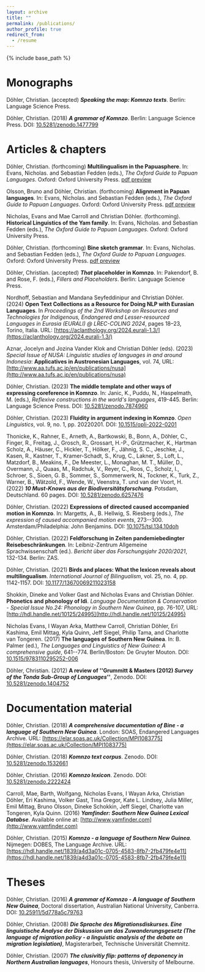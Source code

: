 ```yaml
---
layout: archive
title: ""
permalink: /publications/
author_profile: true
redirect_from:
  - /resume
---
```


{% include base_path %}

Monographs
===

Döhler, Christian. (accepted) ***Speaking the map: Komnzo texts***. Berlin: Language Science Press.


Döhler, Christian. (2018) ***A grammar of Komnzo***. Berlin: Language Science Press. DOI: [10.5281/zenodo.1477799](https://doi.org/10.5281/zenodo.1477799)

Articles & chapters
===

Döhler, Christian. (forthcoming) **Multilingualism in the Papuasphere**. In: Evans, Nicholas. and Sebastian Fedden (eds.), *The Oxford Guide to Papuan Languages*. Oxford: Oxford University Press. [pdf preview](https://www.researchgate.net/profile/Christian-Doehler/publication/380178894_Multilingualism_in_the_Papuasphere/links/6630069a08aa54017acd2207/Multilingualism-in-the-Papuasphere.pdf?origin=publicationDetail&_sg%5B0%5D=gxX6JunutHctHdn8jhAwCwxyu-gisN6hpRfP4eK-k-lZU7y8B5Nsq31gYGrGCfB7TncrCSmNPuk8n9bGjhUgdg.4la3UejgCm9n_0uGclaj5aC9XTuB42ujgesbk0DEBUcctOAywja-WvbXR5ZvRmubRGV-zpl061ZFUJgts2nAmg&_sg%5B1%5D=0sRFJCphfP7yYG5NwCJ3bkF5UvVDlbOa1qM_5heAuCkkZ311p9vHlULPLHFvsAFQDxOtzUUeLFAWsOptd0x5fNE2b6AQKbJv1rhveD6-Xy8H.4la3UejgCm9n_0uGclaj5aC9XTuB42ujgesbk0DEBUcctOAywja-WvbXR5ZvRmubRGV-zpl061ZFUJgts2nAmg&_iepl=&_rtd=eyJjb250ZW50SW50ZW50IjoibWFpbkl0ZW0ifQ%3D%3D&_tp=eyJjb250ZXh0Ijp7ImZpcnN0UGFnZSI6ImhvbWUiLCJwYWdlIjoicHVibGljYXRpb24iLCJwcmV2aW91c1BhZ2UiOiJwcm9maWxlIiwicG9zaXRpb24iOiJwYWdlSGVhZGVyIn19)

Olsson, Bruno and Döhler, Christian. (forthcoming) **Alignment in Papuan languages**. In: Evans, Nicholas. and Sebastian Fedden (eds.), *The Oxford Guide to Papuan Languages*. Oxford: Oxford University Press. [pdf preview](https://www.researchgate.net/profile/Christian-Doehler/publication/380898246_Alignment_in_Papuan_languages/links/66546dd722a7f16b4f4ee07c/Alignment-in-Papuan-languages.pdf?origin=publicationDetail&_sg%5B0%5D=5cL0_B3k9ziaF6Qw3FMD2YK357C8xcGRRXklWmR9oskhlWQa3mMs4VzBTpRTdmdV6Q66zPvVjLpKv6dr10BksA.HF8Jnab56Fl4JhY3pjuX4IjkflKrdJkmHJNX-PJgYq2zG07_meWc0fiTZq81LtpOqMmyDqy-nBqlggydkYeBPw&_sg%5B1%5D=rBkfJ7mojiVZpuOUQ1aj3fdU1hZgKh5W6_1Yc36TM2mKEZd2iSwiDa6SIIwrD1x_1C7wPcz77vOuEqmyWq-RC-tu0XjpADErisC8Ldyb1ILH.HF8Jnab56Fl4JhY3pjuX4IjkflKrdJkmHJNX-PJgYq2zG07_meWc0fiTZq81LtpOqMmyDqy-nBqlggydkYeBPw&_iepl=&_rtd=eyJjb250ZW50SW50ZW50IjoibWFpbkl0ZW0ifQ%3D%3D&_tp=eyJjb250ZXh0Ijp7ImZpcnN0UGFnZSI6ImhvbWUiLCJwYWdlIjoicHVibGljYXRpb24iLCJwcmV2aW91c1BhZ2UiOiJwcm9maWxlIiwicG9zaXRpb24iOiJwYWdlSGVhZGVyIn19)

Nicholas, Evans and Mae Carroll and Christian Döhler. (forthcoming). **Historical Linguistics of the Yam family**. In: Evans, Nicholas. and Sebastian Fedden (eds.), *The Oxford Guide to Papuan Languages*. Oxford: Oxford University Press.

Döhler, Christian. (forthcoming) **Bine sketch grammar**. In: Evans, Nicholas. and Sebastian Fedden (eds.), *The Oxford Guide to Papuan Languages*. Oxford: Oxford University Press. [pdf preview](https://www.researchgate.net/profile/Christian-Doehler/publication/380179144_Bine_sketch_grammar/links/6630065e7091b94e93e701c1/Bine-sketch-grammar.pdf?origin=publicationDetail&_sg%5B0%5D=8mWNDJ-JeUqjg88usWkyIjNUOwh0-fFC9VMLB5yrGgHwfGPOoDYwA-IdEmpnqFJbDw3BNAoR7bT8152Jt7pCOg.6IUUzyWNSs2pp5uNaq-iH5tE4a_CrXOTFMs0nnquK8tKDCJqyHauEnfBfzB0R4QA27PIvYnotRjrV46J6lH3hQ&_sg%5B1%5D=vinuk_blp7gzWuA2pLiL7D9geQCoFU2i5bne6ITv6msNvhd1epnLv0ztH2RU0jxBDlXW53dWU5Qov7RvbR9cV8V4AEW0E0o7cclXhnxbNs3K.6IUUzyWNSs2pp5uNaq-iH5tE4a_CrXOTFMs0nnquK8tKDCJqyHauEnfBfzB0R4QA27PIvYnotRjrV46J6lH3hQ&_iepl=&_rtd=eyJjb250ZW50SW50ZW50IjoibWFpbkl0ZW0ifQ%3D%3D&_tp=eyJjb250ZXh0Ijp7ImZpcnN0UGFnZSI6ImhvbWUiLCJwYWdlIjoicHVibGljYXRpb24iLCJwcmV2aW91c1BhZ2UiOiJwcm9maWxlIiwicG9zaXRpb24iOiJwYWdlSGVhZGVyIn19)

Döhler, Christian. (accepted) ***That* placeholder in Komnzo**. In: Pakendorf, B. and Rose, F. (eds.), *Fillers and Placeholders*. Berlin: Language Science Press.

Nordhoff, Sebastian and Mandana Seyfeddinipur and Christian Döhler. (2024) **Open Text Collections as a Resource for Doing NLP with Eurasian Languages**. In *Proceedings of the 2nd Workshop on Resources and Technologies for Indigenous, Endangered and Lesser-resourced Languages in Eurasia (EURALI) @ LREC-COLING 2024*, pages 18–23, Torino, Italia. URL: [https://aclanthology.org/2024.eurali-1.3/](https://aclanthology.org/2024.eurali-1.3/)

Aznar, Jocelyn and Jozina Vander Klok and Christian Döhler (eds). (2023) *Special Issue of NUSA: Linguistic studies of languages in and around Indonesia*: **Applicatives in Austronesian Languages**, vol. 74, URL: [http://www.aa.tufs.ac.jp/en/publications/nusa](http://www.aa.tufs.ac.jp/en/publications/nusa)

Döhler, Christian. (2023) **The middle template and other ways of expressing coreference in Komnzo**. In: Janic, K., Puddu, N., Haspelmath, M. (eds.), *Reflexive constructions in the world's languages*, 419-445. Berlin: Language Science Press. DOI: [10.5281/zenodo.7874960](https://doi.org/10.5281/zenodo.7874960)

Döhler, Christian. (2023) **Fluidity in argument indexing in Komnzo**. *Open Linguistics*, vol. 9, no. 1, pp. 20220201. DOI: [10.1515/opli-2022-0201](https://doi.org/10.1515/opli-2022-0201)

Thonicke, K., Rahner, E., Arneth, A., Bartkowski, B., Bonn, A., Döhler, C., Finger, R., Freitag, J., Grosch, R., Grossart, H.-P., Grützmacher, K., Hartman Scholz, A., Häuser, C., Hickler, T., Hölker, F., Jähnig, S. C., Jeschke, J., Kasen, R., Kastner, T., Kramer-Schadt, S., Krug, C., Lakner, S., Loft, L., Matzdorf, B., Meakins, F., De Meester, L., Monaghan, M. T., Müller, D., Overmann, J., Quaas, M., Radchuk, V., Reyer, C., Roos, C., Scholz, I., Schroer, S., Sioen, G. B., Sommer, S., Sommerwerk, N., Tockner, K., Turk, Z., Warner, B., Wätzold, F., Wende, W., Veenstra, T. und van der Voort, H. (2022) ***10 Must-Knows aus der Biodiversitätsforschung***. Potsdam, Deutschland. 60 pages. DOI: [10.5281/zenodo.6257476](https://zenodo.org/record/6257476)

Döhler, Christian. (2022) **Expressions of directed caused accompanied motion in Komnzo**. In: Margetts, A., B. Hellwig, S. Riesberg (eds.), *The expression of caused accompanied motion events*, 273--300. Amsterdam/Philadelphia: John Benjamins. DOI: [10.1075/tsl.134.10doh](https://doi.org/10.1075/tsl.134.10doh)

Döhler, Christian. (2022) **Feldforschung in Zeiten pandemiebedingter Reisebeschränkungen**. In: Leibniz-Zentrum Allgemeine Sprachwissenschaft (ed.). *Bericht über das Forschungsjahr 2020/2021*, 132-134. Berlin: ZAS.

Döhler, Christian. (2021) **Birds and places: What the lexicon reveals about multilingualism**. *International Journal of Bilingualism*, vol. 25, no. 4, pp. 1142-1157. DOI: [10.1177/13670069211023158](https://doi.org/10.1177/13670069211023158)

Shokkin, Dineke and Volker Gast and Nicholas Evans and Christian Döhler. **Phonetics and phonology of Idi**. *Language Documentation \& Conservation - Special Issue No.24: Phonology in Southern New Guinea*, pp. 76-107, URL: [http://hdl.handle.net/10125/24995](http://hdl.handle.net/10125/24995)

Nicholas Evans, I Wayan Arka, Matthew Carroll, Christian Döhler, Eri Kashima, Emil Mittag, Kyla Quinn, Jeff Siegel, Philip Tama, and Charlotte van Tongeren. (2017) **The languages of Southern New Guinea**. In: B. Palmer (ed.), *The Languages and Linguistics of New Guinea: A comprehensive guide*, 641--774. Berlin/Boston: De Gruyter Mouton. DOI: [10.1515/9783110295252-006](https://doi.org/10.1515/9783110295252-006}) 

Döhler, Christian. (2012) **A review of ''Grummitt & Masters (2012) *Survey of the Tonda Sub-Group of Languages*''**, Zenodo. DOI: [10.5281/zenodo.1404752](http://doi.org/10.5281/zenodo.1404752)

Documentation material
===

Döhler, Christian. (2018) ***A comprehensive documentation of Bine - a language of Southern New Guinea***. London: SOAS, Endangered Languages Archive. URL: [https://elar.soas.ac.uk/Collection/MPI1083775](https://elar.soas.ac.uk/Collection/MPI1083775)

Döhler, Christian. (2018) ***Komnzo text corpus***. Zenodo. DOI: [10.5281/zenodo.1532661](http://doi.org/10.5281/zenodo.1532661)

Döhler, Christian. (2016) ***Komnzo lexicon***. Zenodo. DOI: [10.5281/zenodo.2222424](http://doi.org/10.5281/zenodo.2222424)

Carroll, Mae, Barth, Wolfgang, Nicholas Evans, I Wayan Arka, Christian Döhler, Eri Kashima, Volker Gast, Tina Gregor, Kate L. Lindsey, Julia Miller, Emil Mittag, Bruno Olsson, Dineke Schokkin, Jeff Siegel, Charlotte van Tongeren, Kyla Quinn. (2016) ***Yamfinder: Southern New Guinea Lexical Databse***. Available online at: [http://www.yamfinder.com](http://www.yamfinder.com)

Döhler, Christian. (2015) ***Komnzo - a language of Southern New Guinea***. Nijmegen: DOBES, The Language Archive. URL: [https://hdl.handle.net/1839/a4d3a01c-0705-4583-8fb7-2fb479fe4e11](https://hdl.handle.net/1839/a4d3a01c-0705-4583-8fb7-2fb479fe4e11)

Theses
===


Döhler, Christian. (2016) ***A grammar of Komnzo - A language of Southern New Guinea***, Doctoral dissertation, Australian National University, Canberra. DOI: [10.25911/5d778a5c79763](https://doi.org/10.25911/5d778a5c79763)

Döhler, Christian. (2008) ***Die Sprache des Migrationsdiskurses. Eine linguistische Analyse der Diskussion um das Zuwanderungsgesetz (The language of migration policy - a linguistic analysis of the debate on migration legislation)***, Magisterarbeit, Technische Universität Chemnitz.

Döhler, Christian. (2007) ***The clusivitiy flip: patterns of deponency in Northern Australian languages***, Honours thesis, University of Melbourne.